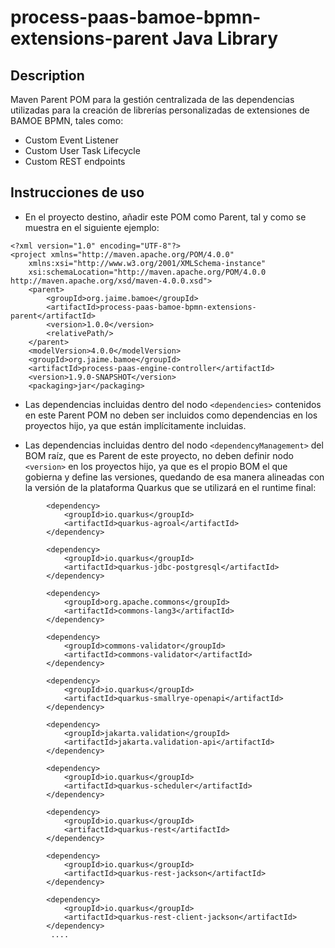 # process-paas-bamoe-bpmn-extensions-parent Java Library

## Description
Maven Parent POM para la gestión centralizada de las dependencias utilizadas para la creación de librerías personalizadas de extensiones de BAMOE BPMN, tales como:
- Custom Event Listener
- Custom User Task Lifecycle
- Custom REST endpoints


## Instrucciones de uso
- En el proyecto destino, añadir este POM como Parent, tal y como se muestra en el siguiente ejemplo:
```
<?xml version="1.0" encoding="UTF-8"?>
<project xmlns="http://maven.apache.org/POM/4.0.0"
	xmlns:xsi="http://www.w3.org/2001/XMLSchema-instance"
	xsi:schemaLocation="http://maven.apache.org/POM/4.0.0 http://maven.apache.org/xsd/maven-4.0.0.xsd">
	<parent>
		<groupId>org.jaime.bamoe</groupId>
		<artifactId>process-paas-bamoe-bpmn-extensions-parent</artifactId>
		<version>1.0.0</version>
		<relativePath/>
	</parent>
	<modelVersion>4.0.0</modelVersion>
	<groupId>org.jaime.bamoe</groupId>
	<artifactId>process-paas-engine-controller</artifactId>
	<version>1.9.0-SNAPSHOT</version>
	<packaging>jar</packaging>
```

- Las dependencias incluidas dentro del nodo `<dependencies>` contenidos en este Parent POM no deben ser incluidos como dependencias en los proyectos hijo, ya que están implícitamente incluidas.

- Las dependencias incluidas dentro del nodo `<dependencyManagement>` del BOM raíz, que es Parent de este proyecto, no deben definir nodo `<version>` en los proyectos hijo, ya que es el propio BOM el que gobierna y define las versiones, quedando de esa manera alineadas con la versión de la plataforma Quarkus que se utilizará en el runtime final:
```
        <dependency>
            <groupId>io.quarkus</groupId>
            <artifactId>quarkus-agroal</artifactId>
        </dependency>

        <dependency>
            <groupId>io.quarkus</groupId>
            <artifactId>quarkus-jdbc-postgresql</artifactId>
        </dependency>

        <dependency>
            <groupId>org.apache.commons</groupId>
            <artifactId>commons-lang3</artifactId>
        </dependency>

        <dependency>
            <groupId>commons-validator</groupId>
            <artifactId>commons-validator</artifactId>
        </dependency>

        <dependency>
            <groupId>io.quarkus</groupId>
            <artifactId>quarkus-smallrye-openapi</artifactId>
        </dependency>

        <dependency>
            <groupId>jakarta.validation</groupId>
            <artifactId>jakarta.validation-api</artifactId>
        </dependency>

        <dependency>
            <groupId>io.quarkus</groupId>
            <artifactId>quarkus-scheduler</artifactId>
        </dependency>

        <dependency>
            <groupId>io.quarkus</groupId>
            <artifactId>quarkus-rest</artifactId>
        </dependency>

        <dependency>
            <groupId>io.quarkus</groupId>
            <artifactId>quarkus-rest-jackson</artifactId>
        </dependency>

        <dependency>
            <groupId>io.quarkus</groupId>
            <artifactId>quarkus-rest-client-jackson</artifactId>
        </dependency>
         ....
```